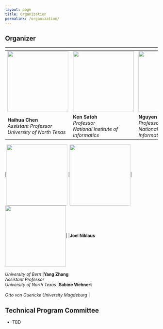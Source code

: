 ```yaml
---
layout: page
title: Organization 
permalink: /organization/
---
```


## **Organizer**
|<div style="width:180px"> | <div style="width:180px">  |<div style="width:180px">|
|-------------------|-------------------|--------------|
|<img align="center" src="../figures/haihua-chen.jpg" height="200"/> |<img align="center" src="../figures/SatohK-C.jpg" height="200"/>|<img align="center" src="../figures/thanh.jpg" height="200"/>| 
|**Haihua Chen** <br>*Assistant Professor*<br>*University of North Texas*  |**Ken Satoh** <br>*Professor*<br>*National Institute of Informatics* |**Nguyen Ha Thanh** <br>*Professor*<br>*National Institute of Informatics* |

|<img align="center" src="../figures/joel.jpg" height="200"/> |<img align="center" src="../figures/Yang Zhang.jpg" height="200"/>|<img align="center" src="../figures/sabine_wehnert.jpg" height="200"/>| 
|**Joel Niklaus** <br><br>*University of Bern*  |**Yang Zhang** <br>*Assistant Professor*<br>*University of North Texas* |**Sabine Wehnert** <br><br>*Otto von Guericke University Magdeburg* |   







## **Technical Program Committee**
- TBD


